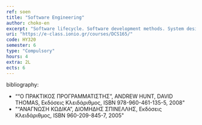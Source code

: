 ```yaml
---
ref: soen
title: "Software Engineering"
author: choko-en
excerpt: "Software lifecycle. Software development methods. System design and architecture. User Interface Software Technology. System Maintainance. Collaborative groupware. Entertainment Computing. Educational Software. "
uri: "https://e-class.ionio.gr/courses/DCS165/"
code: ΗΥ320
semester: 6
type: "Compulsory"
hours: 4
extra: 2L
ects: 6
---
```



bibliography: 
  - ““Ο ΠΡΑΚΤΙΚΟΣ ΠΡΟΓΡΑΜΜΑΤΙΣΤΗΣ”, ANDREW HUNT, DAVID THOMAS, Εκδόσεις Κλειδάριθμος, ISBN 978-960-461-135-5, 2008"
  - "“ΑΝΑΓΝΩΣΗ ΚΩΔΙΚΑ”, ΔΙΟΜΗΔΗΣ ΣΠΙΝΕΛΛΗΣ, Εκδόσεις Κλειδάριθμος, ISBN 960-209-845-7, 2005"



